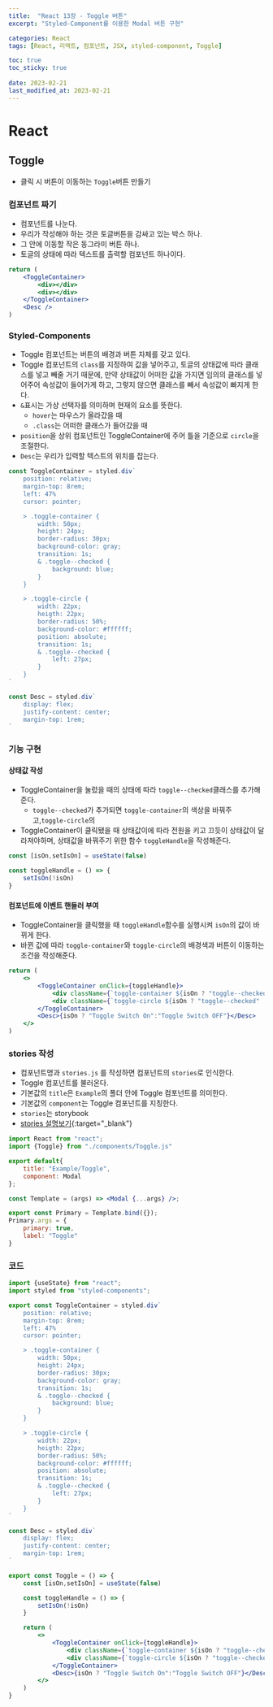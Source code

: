 ```yaml
---
title:  "React 13장 - Toggle 버튼"
excerpt: "Styled-Component를 이용한 Modal 버튼 구현"

categories: React
tags: [React, 리액트, 컴포넌트, JSX, styled-component, Toggle]

toc: true
toc_sticky: true
 
date: 2023-02-21
last_modified_at: 2023-02-21
---
```

# React
## Toggle
- 클릭 시 버튼이 이동하는 `Toggle`버튼 만들기

### 컴포넌트 짜기
- 컴포넌트를 나눈다.
- 우리가 작성해야 하는 것은 토글버튼을 감싸고 있는 박스 하나.
- 그 안에 이동할 작은 동그라미 버튼 하나.
- 토글의 상태에 따라 텍스트를 출력할 컴포넌트 하나이다.


```jsx
return (
    <ToggleContainer>
        <div></div>
        <div></div>
    </ToggleContainer>
    <Desc />
)
```


### Styled-Components
- Toggle 컴포넌트는 버튼의 배경과 버튼 자체를 갖고 있다.
- Toggle 컴포넌트의 `class`를 지정하여 값을 넣어주고, 토글의 상태값에 따라 클래스를 넣고 빼줄 거기 때문에, 만약 상태값이 어떠한 값을 가지면 임의의 클래스를 넣어주어 속성값이 들어가게 하고, 그렇지 않으면 클래스를 빼서 속성값이 빠지게 한다.
- `&`표시는 가상 선택자를 의미하며 현재의 요소를 뜻한다.
  - `hover`는 마우스가 올라갔을 때
  - `.class`는 어떠한 클래스가 들어갔을 때
- `position`을 상위 컴포넌트인 ToggleContainer에 주어 틀을 기준으로 `circle`을 조절한다.
- `Desc`는 우리가 입력할 텍스트의 위치를 잡는다.



```jsx
const ToggleContainer = styled.div`
    position: relative;
    margin-top: 8rem;
    left: 47%
    cursor: pointer;

    > .toggle-container {
        width: 50px;
        height: 24px;
        border-radius: 30px;
        background-color: gray;
        transition: 1s;
        & .toggle--checked {
            background: blue;
        }
    }

    > .toggle-circle {
        width: 22px;
        heigth: 22px;
        border-radius: 50%;
        background-color: #ffffff;
        position: absolute;
        transition: 1s;
        & .toggle--checked {
            left: 27px;
        }
    }
`

const Desc = styled.div`
    display: flex;
    justify-content: center;
    margin-top: 1rem;
`
```


### 기능 구현
#### 상태값 작성
- ToggleContainer을 눌렀을 때의 상태에 따라 `toggle--checked`클래스를 추가해준다.
  - `toggle--checked`가 추가되면 `toggle-container`의 색상을 바꿔주고,`toggle-circle`의 
- ToggleContainer이 클릭됐을 때 상태값이에 따라 전원을 키고 끄듯이 상태값이 달라져야하며, 상태값을 바꿔주기 위한 함수 `toggleHandle`을 작성해준다. 


```jsx
const [isOn,setIsOn] = useState(false)

const toggleHandle = () => {
    setIsOn(!isOn)
}
```


#### 컴포넌트에 이벤트 핸들러 부여
- ToggleContainer을 클릭했을 때 `toggleHandle`함수를 실행시켜 `isOn`의 값이 바뀌게 한다.
- 바뀐 값에 따라 `toggle-container`와 `toggle-circle`의 배경색과 버튼이 이동하는 조건을 작성해준다.



```jsx
return (
    <>
        <ToggleContainer onClick={toggleHandle}>
            <div className={`toggle-container ${isOn ? "toggle--checked" : ""}`} />
            <div className={`toggle-circle ${isOn ? "toggle--checked" : ""}`} />
        </ToggleContainer>
        <Desc>{isOn ? "Toggle Switch On":"Toggle Switch OFF"}</Desc>
    </>
)
```


### stories 작성
- 컴포넌트명과 `stories.js` 를 작성하면 컴포넌트의 `stories`로 인식한다.
- Toggle 컴포넌트를 불러온다.
- 기본값의 `title`은 `Example`의 폴더 안에 Toggle 컴포넌트를 의미한다.
- 기본값의 `component`는 Toggle 컴포넌트를 지칭한다.
- `stories`는 storybook
- [stories 설명보기](https://choigirang.github.io/react/3-React-Storybook/){:target="_blank"}


```jsx
import React from "react";
import {Toggle} from "./components/Toggle.js"

export default{
    title: "Example/Toggle",
    component: Modal
};

const Template = (args) => <Modal {...args} />;

export const Primary = Template.bind({});
Primary.args = {
    primary: true,
    label: "Toggle"
}
```



### 코드
```jsx
import {useState} from "react";
import styled from "styled-components";

export const ToggleContainer = styled.div`
    position: relative;
    margin-top: 8rem;
    left: 47%
    cursor: pointer;

    > .toggle-container {
        width: 50px;
        height: 24px;
        border-radius: 30px;
        background-color: gray;
        transition: 1s;
        & .toggle--checked {
            background: blue;
        }
    }

    > .toggle-circle {
        width: 22px;
        heigth: 22px;
        border-radius: 50%;
        background-color: #ffffff;
        position: absolute;
        transition: 1s;
        & .toggle--checked {
            left: 27px;
        }
    }
`

const Desc = styled.div`
    display: flex;
    justify-content: center;
    margin-top: 1rem;
`

export const Toggle = () => {
    const [isOn,setIsOn] = useState(false)

    const toggleHandle = () => {
        setIsOn(!isOn)
    }

    return (
        <>
            <ToggleContainer onClick={toggleHandle}>
                <div className={`toggle-container ${isOn ? "toggle--checked" : ""}`} />
                <div className={`toggle-circle ${isOn ? "toggle--checked" : ""}`} />
            </ToggleContainer>
            <Desc>{isOn ? "Toggle Switch On":"Toggle Switch OFF"}</Desc>
        </>
    )
}
```